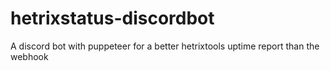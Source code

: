 # hetrixstatus-discordbot
A discord bot with puppeteer for a better hetrixtools uptime report than the webhook
